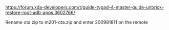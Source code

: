 https://forum.xda-developers.com/t/guide-tvpad-4-master-guide-unbrick-restore-root-adb-apps.3602766/

Rename ota zip to m201-ota.zip and enter 200981811 on the remote